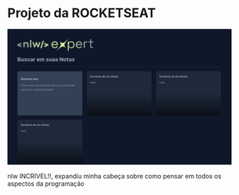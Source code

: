 # Projeto da ROCKETSEAT
![img](./public/Screenshot%20from%202024-02-08%2016-27-01.png)

nlw INCRIVEL!!, expandiu minha cabeça sobre como pensar em todos os aspectos da programação